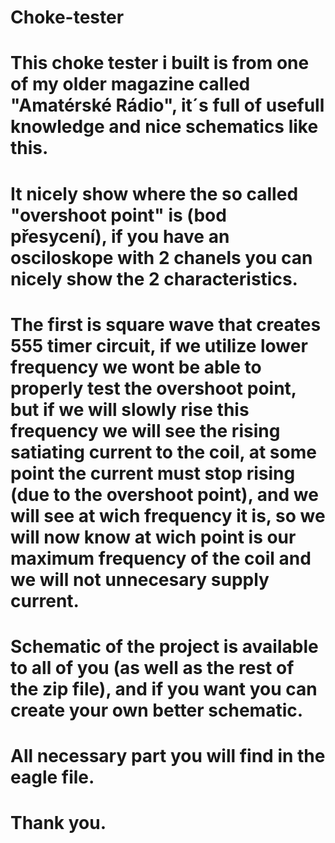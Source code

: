 # Choke-tester

# This choke tester i built is from one of my older magazine called "Amatérské Rádio", it´s full of usefull knowledge and nice schematics like this.

# It nicely show where the so called "overshoot point" is (bod přesycení), if you have an osciloskope with 2 chanels you can nicely show the 2 characteristics.

# The first is square wave that creates 555 timer circuit, if we utilize lower frequency we wont be able to properly test the overshoot point, but if we will slowly rise this frequency we will see the rising satiating current to the coil, at some point the current must stop rising (due to the overshoot point), and we will see at wich frequency it is, so we will now know at wich point is our maximum frequency of the coil and we will not unnecesary supply current.

# Schematic of the project is available to all of you (as well as the rest of the zip file), and if you want you can create your own better schematic.

# All necessary part you will find in the eagle file.

# Thank you.
